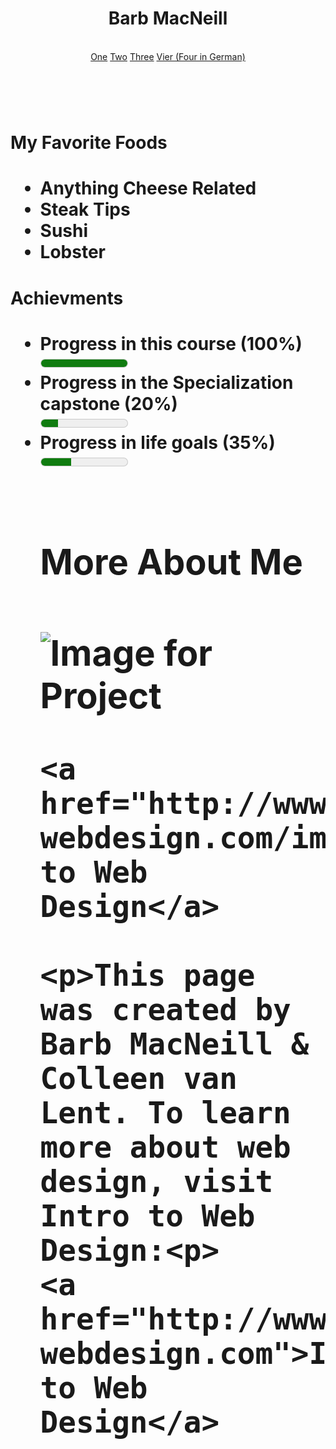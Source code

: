 <html lang= "en">
<head>
	<meta charset="utf-8">
<header>
<h1>Barb MacNeill</h1>
	<title>Final HTML Project</title>
<br>
     <a href="link1.html">One</a> <a href="link2.html">Two</a> <a href="link3.html">Three</a> <a href="Vier.html">Vier (Four in German)</a>
</header>
<br>
<body>
	<h1>My Favorite Foods<h1>
		<ul>
			<li>Anything Cheese Related</li>
			<li>Steak Tips</li>
			<li>Sushi</li>
			<li>Lobster</li>
		</ul>
	<h1> Achievments <h1>
		<ul>
		    	<li> Progress in this course (100%)</li><meter min="0" max="100" value="100">100%</meter><br> 
		   	<li>Progress in the Specialization capstone (20%)</li><meter min="0" max="100" value="20">20%</meter><br> 
			<li>Progress in life goals (35%)</li><meter min="0" max="100" value="35">35%</meter><br> 
<br>
	<h1>More About Me<h1>

<footer>
	<img src ="http://www.intro-webdesign.com/images/newlogo.png"
	     alt ="Image for Project">

	<a href="http://www.intro-webdesign.com/images/newlogo.png">Intro to Web Design</a>
	
	<p>This page was created by Barb MacNeill & Colleen van Lent. To learn more about web design, visit Intro to Web Design:<p>
	<a href="http://www.intro-webdesign.com">Intro to Web Design</a>

